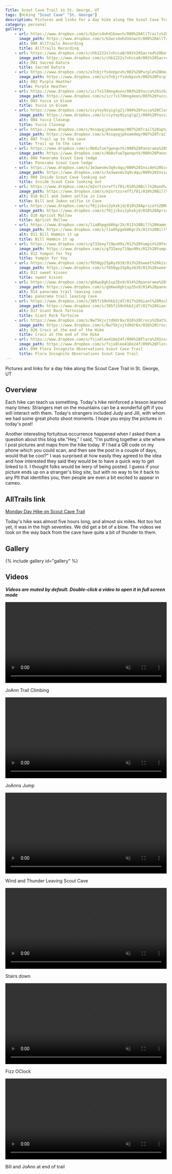 ```yaml
---
Title: Scout Cave Trail in St. George, UT
tags: [Hiking "Scout Cave" "St. George"]
description: Pictures and links for a day hike along the Scout Cave Trail in St. George, UT
category: personal
gallery:
    - url: https://www.dropbox.com/s/b2wcs4ohd1knwch/000%20AllTrails%20Recording.png?raw=1
      image_path: https://www.dropbox.com/s/b2wcs4ohd1knwch/000%20AllTrails%20Recording.png?raw=1
      alt: 000 AllTrails Recording
      title: AllTrails Recording
    - url: https://www.dropbox.com/s/chb1222slvhcca0/001%20Sacred%20Datura.jpg?raw=1
      image_path: https://www.dropbox.com/s/chb1222slvhcca0/001%20Sacred%20Datura.jpg?raw=1
      alt: 001 Sacred Datura
      title: Sacred Datura
    - url: https://www.dropbox.com/s/o7nbjrfsdxbpzvh/002%20Purple%20Heather.jpg?raw=1
      image_path: https://www.dropbox.com/s/o7nbjrfsdxbpzvh/002%20Purple%20Heather.jpg?raw=1
      alt: 002 Purple Heather
      title: Purple Heather
    - url: https://www.dropbox.com/s/icr7x17dmng4oon/003%20Yucca%20in%20bloom.jpg?raw=1
      image_path: https://www.dropbox.com/s/icr7x17dmng4oon/003%20Yucca%20in%20bloom.jpg?raw=1
      alt: 003 Yucca in bloom
      title: Yucca in bloom
    - url: https://www.dropbox.com/s/ccytoy9zyiglg2j/004%20Yucca%20Closeup.jpg?raw=1
      image_path: https://www.dropbox.com/s/ccytoy9zyiglg2j/004%20Yucca%20Closeup.jpg?raw=1
      alt: 004 Yucca Closeup
      title: Yucca Closeup
    - url: https://www.dropbox.com/s/9ssqxgjphoam4ep/007%20Trail%20up%20to%20the%20cave.jpg?raw=1
      image_path: https://www.dropbox.com/s/9ssqxgjphoam4ep/007%20Trail%20up%20to%20the%20cave.jpg?raw=1
      alt: 007 Trail up to the cave
      title: Trail up to the cave
    - url: https://www.dropbox.com/s/8b8ufue7gwnqxtk/008%20Panorama%20Scout%20Cave%20ledge.jpg?raw=1
      image_path: https://www.dropbox.com/s/8b8ufue7gwnqxtk/008%20Panorama%20Scout%20Cave%20ledge.jpg?raw=1
      alt: 008 Panorama Scout Cave ledge
      title: Panorama Scout Cave ledge
    - url: https://www.dropbox.com/s/3e3wenmv3q9c4qu/009%20Inside%20Scout%20Cave%20looking%20out.jpg?raw=1
      image_path: https://www.dropbox.com/s/3e3wenmv3q9c4qu/009%20Inside%20Scout%20Cave%20looking%20out.jpg?raw=1
      alt: 009 Inside Scout Cave looking out
      title: Inside Scout Cave looking out
    - url: https://www.dropbox.com/s/m2xrtzsreffif01/010%20Bill%20and%20JoAnn%20selfie%20in%20Cave.jpg?raw=1
      image_path: https://www.dropbox.com/s/m2xrtzsreffif01/010%20Bill%20and%20JoAnn%20selfie%20in%20Cave.jpg?raw=1
      alt: 010 Bill and JoAnn selfie in Cave
      title: Bill and JoAnn selfie in Cave
    - url: https://www.dropbox.com/s/f0jjckvi2yhxkjd/010%20Apricot%20Mallow.jpg?raw=1
      image_path: https://www.dropbox.com/s/f0jjckvi2yhxkjd/010%20Apricot%20Mallow.jpg?raw=1
      alt: 010 Apricot Mallow
      title: Apricot Mallow
    - url: https://www.dropbox.com/s/lia8hpgob86gr2k/011%20Bill%20Hammin%20it%20up.jpg?raw=1
      image_path: https://www.dropbox.com/s/lia8hpgob86gr2k/011%20Bill%20Hammin%20it%20up.jpg?raw=1
      alt: 011 Bill Hammin it up
      title: Bill Hammin it up
    - url: https://www.dropbox.com/s/g732eoy719pu99s/012%20Yumpin%20for%20Yoy.jpg?raw=1
      image_path: https://www.dropbox.com/s/g732eoy719pu99s/012%20Yumpin%20for%20Yoy.jpg?raw=1
      alt: 012 Yumpin for Yoy
      title: Yumpin for Yoy
    - url: https://www.dropbox.com/s/fb58gy25p8yz639/013%20sweet%20kisses.jpg?raw=1
      image_path: https://www.dropbox.com/s/fb58gy25p8yz639/013%20sweet%20kisses.jpg?raw=1
      alt: 013 sweet kisses
      title: sweet kisses
    - url: https://www.dropbox.com/s/gb6wo8gh1sp35x9/014%20panorama%20trail%20leaving%20cave.jpg?raw=1
      image_path: https://www.dropbox.com/s/gb6wo8gh1sp35x9/014%20panorama%20trail%20leaving%20cave.jpg?raw=1
      alt: 014 panorama trail leaving cave
      title: panorama trail leaving cave
    - url: https://www.dropbox.com/s/385fi59nhkb2jd7/017%20Giant%20Rock%20Tortoise.jpg?raw=1
      image_path: https://www.dropbox.com/s/385fi59nhkb2jd7/017%20Giant%20Rock%20Tortoise.jpg?raw=1
      alt: 017 Giant Rock Tortoise
      title: Giant Rock Tortoise
    - url: https://www.dropbox.com/s/0w75kjvjtd9dr0x/026%20Crocs%20at%20the%20end%20of%20the%20Hike.jpg?raw=1
      image_path: https://www.dropbox.com/s/0w75kjvjtd9dr0x/026%20Crocs%20at%20the%20end%20of%20the%20Hike.jpg?raw=1
      alt: 026 Crocs at the end of the Hike
      title: Crocs at the end of the Hike
    - url: https://www.dropbox.com/s/fsjx8leo416e24f/099%20Flora%20Incognito%20Observations%20Scout%20Cave%20Trail.jpg?raw=1
      image_path: https://www.dropbox.com/s/fsjx8leo416e24f/099%20Flora%20Incognito%20Observations%20Scout%20Cave%20Trail.jpg?raw=1
      alt: 099 Flora Incognito Observations Scout Cave Trail
      title: Flora Incognito Observations Scout Cave Trail
---
```


Pictures and links for a day hike along the Scout Cave Trail in St. George, UT

## Overview

Each hike can teach us something. Today's hike reinforced a lesson learned many times: Strangers met on the mountains can be a wonderful gift if you will interact with them. Today's strangers included Judy and Jill, with whom we had some great photo shoot moments.  I hope you enjoy the pictures in today's post!

Another interesting fortuitous occurrence happened when I asked them a question about this blog site."Hey," I said, "I'm putting together a site where I post pictures and maps from the hike today. If I had a QR code on my phone which you could scan, and then see the post in a couple of days, would that be cool?" I was surprised at how easily they agreed to the idea and how interested they said they would be to have a quick way to get linked to it. I thought folks would be leery of being posted. I guess if your picture ends up on a stranger's blog site, but with no way to tie it back to any PII that identifies you, then people are even a bit excited to appear in cameo.

## AllTrails link

[Monday Day Hike on Scout Cave Trail](https://www.alltrails.com/explore/recording/scout-cave-trail-82489c9)

Today's hike was almost five hours long, and almost six miles. Not too hot yet, it was in the high seventies. We did get a bit of a blow. The videos we took on the way back from the cave have quite a bit of thunder to them.

## Gallery

{% include gallery id="gallery" %}

## Videos

***Videos are muted by default.  Double-click a video to open it in full screen mode***

  <div class="container">
    <video width="100%" preload="metadata" muted controls="controls">
      <source src="https://www.dropbox.com/s/7meoy210vcj7q2n/005%20JoAnn%20Trail%20Climbing.mp4?raw=1" type="video/mp4" />
      Your browser does not support embedded videos, however, you can see the video in a new tab [JoAnn Trail Climbing](https://www.dropbox.com/s/7meoy210vcj7q2n/005%20JoAnn%20Trail%20Climbing.mp4?raw=1)
    </video>
    <div class="overlayText">
      <p id="topText">JoAnn Trail Climbing</p>
    </div>
  </div>

  <div class="container">
    <video width="100%" preload="metadata" muted controls="controls">
      <source src="https://www.dropbox.com/s/nw8safno82937hb/014%20JoAnns%20Jump.mp4?raw=1" type="video/mp4" />
      Your browser does not support embedded videos, however, you can see the video in a new tab [JoAnns Jump](https://www.dropbox.com/s/nw8safno82937hb/014%20JoAnns%20Jump.mp4?raw=1)
    </video>
    <div class="overlayText">
      <p id="topText">JoAnns Jump</p>
    </div>
  </div>

  <div class="container">
    <video width="100%" preload="metadata" muted controls="controls">
      <source src="https://www.dropbox.com/s/smxbccikgj9vvbb/015%20%20Wind%20and%20Thunder%20Leaving%20Scout%20Cave.mp4?raw=1" type="video/mp4" />
      Your browser does not support embedded videos, however, you can see the video in a new tab [Wind and Thunder Leaving Scout Cave](https://www.dropbox.com/s/smxbccikgj9vvbb/015%20%20Wind%20and%20Thunder%20Leaving%20Scout%20Cave.mp4?raw=1)
    </video>
    <div class="overlayText">
      <p id="topText">Wind and Thunder Leaving Scout Cave</p>
    </div>
  </div>

  <div class="container">
    <video width="100%" preload="metadata" muted controls="controls">
      <source src="https://www.dropbox.com/s/sj0vznknt3a05oo/016%20Stairs%20down.mp4?raw=1" type="video/mp4" />
      Your browser does not support embedded videos, however, you can see the video in a new tab [Stairs down](https://www.dropbox.com/s/sj0vznknt3a05oo/016%20Stairs%20down.mp4?raw=1)
    </video>
    <div class="overlayText">
      <p id="topText">Stairs down</p>
    </div>
  </div>

  <div class="container">
    <video width="100%" preload="metadata" muted controls="controls">
      <source src="https://www.dropbox.com/s/pcfm88qtazwdn7d/019%20Fizz%20OClock.mp4?raw=1" type="video/mp4" />
      Your browser does not support embedded videos, however, you can see the video in a new tab [Fizz OClock](https://www.dropbox.com/s/pcfm88qtazwdn7d/019%20Fizz%20OClock.mp4?raw=1)
    </video>
    <div class="overlayText">
      <p id="topText">Fizz OClock</p>
    </div>
  </div>

  <div class="container">
    <video width="100%" preload="metadata" muted controls="controls">
      <source src="https://www.dropbox.com/s/cw60v1k07402ioa/020%20Bill%20and%20JoAnn%20at%20end%20of%20trail.mp4?raw=1" type="video/mp4" />
      Your browser does not support embedded videos, however, you can see the video in a new tab [Bill and JoAnn at end of trail](https://www.dropbox.com/s/cw60v1k07402ioa/020%20Bill%20and%20JoAnn%20at%20end%20of%20trail.mp4?raw=1)
    </video>
    <div class="overlayText">
      <p id="topText">Bill and JoAnn at end of trail</p>
    </div>
  </div>
